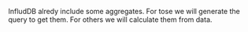 InfludDB alredy include some aggregates. For tose we will generate the query to get them. For others we will calculate them from data.
